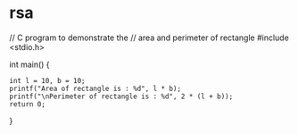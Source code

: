 # rsa
// C program to demonstrate the
// area and perimeter of rectangle
#include <stdio.h>
 
int main()
{
 
    int l = 10, b = 10;
    printf("Area of rectangle is : %d", l * b);
    printf("\nPerimeter of rectangle is : %d", 2 * (l + b));
    return 0;
}
